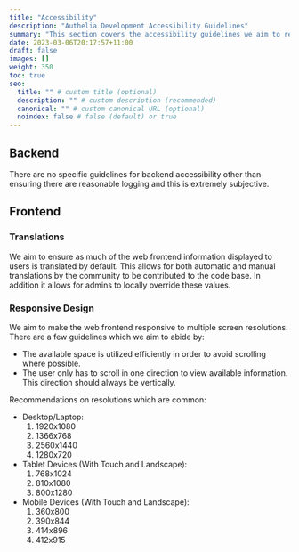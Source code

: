 ```yaml
---
title: "Accessibility"
description: "Authelia Development Accessibility Guidelines"
summary: "This section covers the accessibility guidelines we aim to respect during development."
date: 2023-03-06T20:17:57+11:00
draft: false
images: []
weight: 350
toc: true
seo:
  title: "" # custom title (optional)
  description: "" # custom description (recommended)
  canonical: "" # custom canonical URL (optional)
  noindex: false # false (default) or true
---
```


## Backend

There are no specific guidelines for backend accessibility other than ensuring there are reasonable logging and this is
extremely subjective.


## Frontend

### Translations

We aim to ensure as much of the web frontend information displayed to users is translated by default. This allows for
both automatic and manual translations by the community to be contributed to the code base. In addition it allows for
admins to locally override these values.

### Responsive Design

We aim to make the web frontend responsive to multiple screen resolutions. There are a few guidelines which we aim to
abide by:

- The available space is utilized efficiently in order to avoid scrolling where possible.
- The user only has to scroll in one direction to view available information. This direction should always be
  vertically.

Recommendations on resolutions which are common:

- Desktop/Laptop:
  1. 1920x1080
  2. 1366x768
  3. 2560x1440
  4. 1280x720
- Tablet Devices (With Touch and Landscape):
  1. 768x1024
  2. 810x1080
  3. 800x1280
- Mobile Devices (With Touch and Landscape):
  1. 360x800
  2. 390x844
  3. 414x896
  4. 412x915
